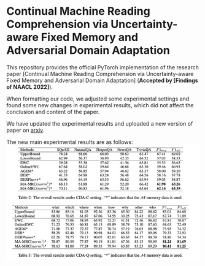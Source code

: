 # Continual Machine Reading Comprehension via Uncertainty-aware Fixed Memory and Adversarial Domain Adaptation

This repository provides the official PyTorch implementation of the research paper [Continual Machine Reading Comprehension via Uncertainty-aware Fixed Memory and Adversarial Domain Adaptation] (**Accepted by [Findings of NAACL 2022]**). 

When formatting our code, we adjusted some experimental settings and found some new changes in experimental results, which did not affect the conclusion and content of the paper. 

We have updated the experimental results and uploaded a new version of paper on [arxiv]().

The new main experimental results are as follows:
![](new_results.jpg)